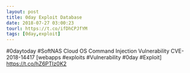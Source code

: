 ```yaml
---
layout: post
title: 0day Exploit Database
date: 2018-07-27 03:00:23
tourl: https://t.co/ifDhCPJfYM
tags: [0day,exploit]
---
```

#0daytoday #SoftNAS Cloud OS Command Injection Vulnerability CVE-2018-14417 [webapps #exploits #Vulnerability #0day #Exploit] https://t.co/hZ6PTIz0K2
